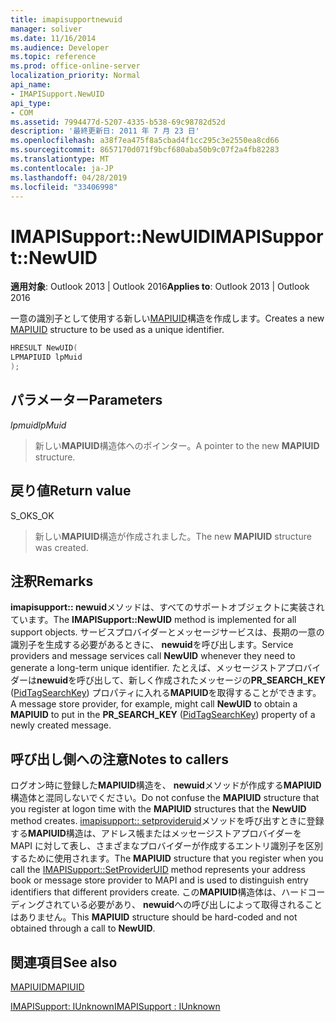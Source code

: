 ```yaml
---
title: imapisupportnewuid
manager: soliver
ms.date: 11/16/2014
ms.audience: Developer
ms.topic: reference
ms.prod: office-online-server
localization_priority: Normal
api_name:
- IMAPISupport.NewUID
api_type:
- COM
ms.assetid: 7994477d-5207-4335-b538-69c98782d52d
description: '最終更新日: 2011 年 7 月 23 日'
ms.openlocfilehash: a38f7ea475f8a5cbad4f1cc295c3e2550ea8cd66
ms.sourcegitcommit: 8657170d071f9bcf680aba50b9c07f2a4fb82283
ms.translationtype: MT
ms.contentlocale: ja-JP
ms.lasthandoff: 04/28/2019
ms.locfileid: "33406998"
---
```

# <a name="imapisupportnewuid"></a><span data-ttu-id="fad07-103">IMAPISupport::NewUID</span><span class="sxs-lookup"><span data-stu-id="fad07-103">IMAPISupport::NewUID</span></span>

  
  
<span data-ttu-id="fad07-104">**適用対象**: Outlook 2013 | Outlook 2016</span><span class="sxs-lookup"><span data-stu-id="fad07-104">**Applies to**: Outlook 2013 | Outlook 2016</span></span> 
  
<span data-ttu-id="fad07-105">一意の識別子として使用する新しい[MAPIUID](mapiuid.md)構造を作成します。</span><span class="sxs-lookup"><span data-stu-id="fad07-105">Creates a new [MAPIUID](mapiuid.md) structure to be used as a unique identifier.</span></span> 
  
```cpp
HRESULT NewUID(
LPMAPIUID lpMuid
);
```

## <a name="parameters"></a><span data-ttu-id="fad07-106">パラメーター</span><span class="sxs-lookup"><span data-stu-id="fad07-106">Parameters</span></span>

 <span data-ttu-id="fad07-107">_lpmuid_</span><span class="sxs-lookup"><span data-stu-id="fad07-107">_lpMuid_</span></span>
  
> <span data-ttu-id="fad07-108">新しい**MAPIUID**構造体へのポインター。</span><span class="sxs-lookup"><span data-stu-id="fad07-108">A pointer to the new **MAPIUID** structure.</span></span> 
    
## <a name="return-value"></a><span data-ttu-id="fad07-109">戻り値</span><span class="sxs-lookup"><span data-stu-id="fad07-109">Return value</span></span>

<span data-ttu-id="fad07-110">S_OK</span><span class="sxs-lookup"><span data-stu-id="fad07-110">S_OK</span></span> 
  
> <span data-ttu-id="fad07-111">新しい**MAPIUID**構造が作成されました。</span><span class="sxs-lookup"><span data-stu-id="fad07-111">The new **MAPIUID** structure was created.</span></span> 
    
## <a name="remarks"></a><span data-ttu-id="fad07-112">注釈</span><span class="sxs-lookup"><span data-stu-id="fad07-112">Remarks</span></span>

<span data-ttu-id="fad07-113">**imapisupport:: newuid**メソッドは、すべてのサポートオブジェクトに実装されています。</span><span class="sxs-lookup"><span data-stu-id="fad07-113">The **IMAPISupport::NewUID** method is implemented for all support objects.</span></span> <span data-ttu-id="fad07-114">サービスプロバイダーとメッセージサービスは、長期の一意の識別子を生成する必要があるときに、 **newuid**を呼び出します。</span><span class="sxs-lookup"><span data-stu-id="fad07-114">Service providers and message services call **NewUID** whenever they need to generate a long-term unique identifier.</span></span> <span data-ttu-id="fad07-115">たとえば、メッセージストアプロバイダーは**newuid**を呼び出して、新しく作成されたメッセージの**PR_SEARCH_KEY** ([PidTagSearchKey](pidtagsearchkey-canonical-property.md)) プロパティに入れる**MAPIUID**を取得することができます。</span><span class="sxs-lookup"><span data-stu-id="fad07-115">A message store provider, for example, might call **NewUID** to obtain a **MAPIUID** to put in the **PR_SEARCH_KEY** ([PidTagSearchKey](pidtagsearchkey-canonical-property.md)) property of a newly created message.</span></span>
  
## <a name="notes-to-callers"></a><span data-ttu-id="fad07-116">呼び出し側への注意</span><span class="sxs-lookup"><span data-stu-id="fad07-116">Notes to callers</span></span>

<span data-ttu-id="fad07-117">ログオン時に登録した**MAPIUID**構造を、 **newuid**メソッドが作成する**MAPIUID**構造体と混同しないでください。</span><span class="sxs-lookup"><span data-stu-id="fad07-117">Do not confuse the **MAPIUID** structure that you register at logon time with the **MAPIUID** structures that the **NewUID** method creates.</span></span> <span data-ttu-id="fad07-118">[imapisupport:: setprovideruid](imapisupport-setprovideruid.md)メソッドを呼び出すときに登録する**MAPIUID**構造は、アドレス帳またはメッセージストアプロバイダーを MAPI に対して表し、さまざまなプロバイダーが作成するエントリ識別子を区別するために使用されます。</span><span class="sxs-lookup"><span data-stu-id="fad07-118">The **MAPIUID** structure that you register when you call the [IMAPISupport::SetProviderUID](imapisupport-setprovideruid.md) method represents your address book or message store provider to MAPI and is used to distinguish entry identifiers that different providers create.</span></span> <span data-ttu-id="fad07-119">この**MAPIUID**構造体は、ハードコーディングされている必要があり、 **newuid**への呼び出しによって取得されることはありません。</span><span class="sxs-lookup"><span data-stu-id="fad07-119">This **MAPIUID** structure should be hard-coded and not obtained through a call to **NewUID**.</span></span>
  
## <a name="see-also"></a><span data-ttu-id="fad07-120">関連項目</span><span class="sxs-lookup"><span data-stu-id="fad07-120">See also</span></span>



[<span data-ttu-id="fad07-121">MAPIUID</span><span class="sxs-lookup"><span data-stu-id="fad07-121">MAPIUID</span></span>](mapiuid.md)
  
[<span data-ttu-id="fad07-122">IMAPISupport: IUnknown</span><span class="sxs-lookup"><span data-stu-id="fad07-122">IMAPISupport : IUnknown</span></span>](imapisupportiunknown.md)

